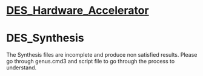 # **[DES_Hardware_Accelerator](https://github.com/shreejnanesh/DES_Hardware_Accelerator)**

# DES_Synthesis

The Synthesis files are incomplete and produce non satisfied results. Please go through genus.cmd3 and script file to go through the process to understand.

